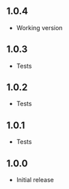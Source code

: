 <!-- https://developers.home-assistant.io/docs/add-ons/presentation#keeping-a-changelog -->

## 1.0.4

- Working version

## 1.0.3

- Tests

## 1.0.2

- Tests

## 1.0.1

- Tests

## 1.0.0

- Initial release
